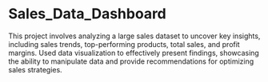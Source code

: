 # Sales_Data_Dashboard
This project involves analyzing a large sales dataset to uncover key insights, including sales trends, top-performing products, total sales, and profit margins. Used data visualization to effectively present findings, showcasing the ability to manipulate data and provide recommendations for optimizing sales strategies.
